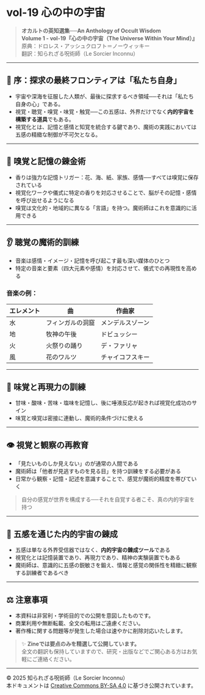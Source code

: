 # vol-19 心の中の宇宙

> **オカルトの英知選集──An Anthology of Occult Wisdom**  
> **Volume 1 - vol-19『心の中の宇宙（The Universe Within Your Mind）』**  
> 原典：ドロレス・アッシュクロフト＝ノーウィッキー  
> 翻訳：知られざる呪術師（Le Sorcier Inconnu）

---

## 🌌 序：探求の最終フロンティアは「私たち自身」

- 宇宙や深海を征服した人類が、最後に探求するべき領域──それは「私たち自身の心」である。
- 視覚・聴覚・嗅覚・味覚・触覚──この五感は、外界だけでなく**内的宇宙を構築する道具**でもある。
- 視覚化とは、記憶と感情と知覚を統合する鍵であり、魔術の実践においては五感の精緻な制御が不可欠となる。

---

## 👃 嗅覚と記憶の錬金術

- 香りは強力な記憶トリガー：花、海、紙、家族、感情──すべては嗅覚に保存されている
- 視覚化ワークや儀式に特定の香りを対応させることで、脳がその記憶・感情を呼び出せるようになる
- 嗅覚は文化的・地域的に異なる「言語」を持つ。魔術師はこれを意識的に活用できる

---

## 👂 聴覚の魔術的訓練

- 音楽は感情・イメージ・記憶を呼び起こす最も深い媒体のひとつ
- 特定の音楽と要素（四大元素や感情）を対応させて、儀式での再現性を高める

### 音楽の例：
| エレメント | 曲 | 作曲家 |
|------------|------|--------|
| 水 | フィンガルの洞窟 | メンデルスゾーン |
| 地 | 牧神の午後 | ドビュッシー |
| 火 | 火祭りの踊り | デ・ファリャ |
| 風 | 花のワルツ | チャイコフスキー |

---

## 👅 味覚と再現力の訓練

- 甘味・酸味・苦味・塩味を記憶し、後に唾液反応が起きれば視覚化成功のサイン
- 味覚と嗅覚は密接に連動し、魔術的条件づけに使える

---

## 👁️ 視覚と観察の再教育

- 「見たいものしか見えない」のが通常の人間である
- 魔術師は「他者が見逃すものを見る目」を持つ訓練をする必要がある
- 日常から観察・記憶・記述を意識することで、感覚が魔術的精度を帯びていく

> 自分の感覚が世界を構成する──それを自覚する者こそ、真の内的宇宙を持つ

---

## 🔄 五感を通じた内的宇宙の錬成

- 五感は単なる外界受信器ではなく、**内的宇宙の錬成ツール**である
- 視覚化とは記憶装置であり、再現力であり、精神の実験装置でもある
- 魔術師は、意識的に五感の鋭敏さを鍛え、情報と感覚の関係性を精緻に観察する訓練者であるべき

---

## ⚖️ 注意事項

- 本資料は非営利・学術目的での公開を意図したものです。
- 商業利用や無断転載、全文の転用はご遠慮ください。
- 著作権に関する問題等が発生した場合は速やかに削除対応いたします。

> ✨ **Zineでは要点のみを精選して公開しています。**  
> 全文の翻訳も保持していますので、研究・出版などでご関心ある方はお気軽にご連絡ください。

---
© 2025 知られざる呪術師（Le Sorcier Inconnu）  
本ドキュメントは [Creative Commons BY-SA 4.0](https://creativecommons.org/licenses/by-sa/4.0/deed.ja) に基づき公開されています。
